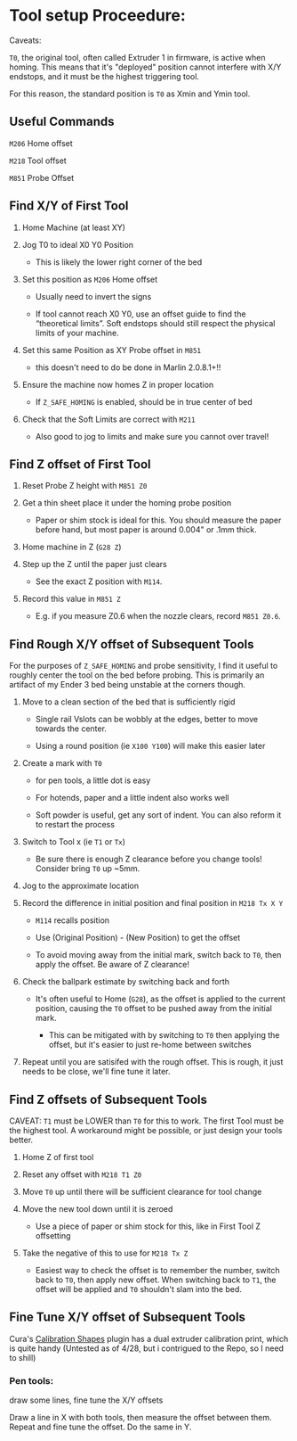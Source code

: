 # Tool setup Proceedure:

Caveats: 

`T0`, the original tool, often called Extruder 1 in firmware, is active when homing.  This means that it's "deployed" position cannot interfere with X/Y endstops, and it must be the highest triggering tool.

For this reason, the standard position is `T0` as Xmin and Ymin tool. 

## Useful Commands

`M206` Home offset

`M218` Tool offset

`M851` Probe Offset

## Find X/Y of First Tool

1. Home Machine (at least XY)

2. Jog T0 to ideal X0 Y0 Position

	- This is likely the lower right corner of the bed

3. Set this position as `M206` Home offset

	- Usually need to invert the signs

	- If tool cannot reach X0 Y0, use an offset guide to find the “theoretical limits”.  Soft endstops should still respect the physical limits of your machine.

4. Set this same Position as XY Probe offset in `M851`

	- this doesn't need to do be done in Marlin 2.0.8.1+!!

5. Ensure the machine now homes Z in proper location

	- If `Z_SAFE_HOMING` is enabled, should be in true center of bed

6. Check that the Soft Limits are correct with `M211`

	- Also good to jog to limits and make sure you cannot over travel!

## Find Z offset of First Tool

1. Reset Probe Z height with `M851 Z0`

2. Get a thin sheet place it under the homing probe position
	- Paper or shim stock is ideal for this.  You should measure the paper before hand, but most paper is around 0.004" or .1mm thick.

3. Home machine in Z (`G28 Z`)

4. Step up the Z until the paper just clears

	- See the exact Z position with `M114`.

5. Record this value in `M851 Z`

	- E.g. if you measure Z0.6 when the nozzle clears, record `M851 Z0.6`.

## Find Rough X/Y offset of Subsequent Tools

For the purposes of `Z_SAFE_HOMING` and probe sensitivity, I find it useful to roughly center the tool on the bed before probing.  This is primarily an artifact of my Ender 3 bed being unstable at the corners though.

1. Move to a clean section of the bed that is sufficiently rigid

	- Single rail Vslots can be wobbly at the edges, better to move towards the center.

	- Using a round position (ie `X100 Y100`) will make this easier later

2. Create a mark with `T0`

	- for pen tools, a little dot is easy

	- For hotends, paper and a little indent also works well

	- Soft powder is useful, get any sort of indent.  You can also reform it to restart the process

3. Switch to Tool x (ie `T1` or `Tx`)

	- Be sure there is enough Z clearance before you change tools!  Consider bring `T0` up ~5mm.

4. Jog to the approximate location

5. Record the difference in initial position and final position in `M218 Tx X Y`

	- `M114` recalls position

	- Use (Original Position) - (New Position)  to get the offset

	- To avoid moving away from the initial mark, switch back to `T0`, then apply the offset.  Be aware of Z clearance!

6. Check the ballpark estimate by switching back and forth

	- It's often useful to Home (`G28`), as the offset is applied to the current position, causing the `T0` offset to be pushed away from the initial mark.

		- This can be mitigated with by switching to `T0` then applying the offset, but it's easier to just re-home between switches

7. Repeat until you are satisifed with the rough offset.  This is rough, it just needs to be close, we'll fine tune it later.

## Find Z offsets of Subsequent Tools

<!-- Weird edge case: in vanilla (first pass) Marlin, the probing tool needs to be the lowest one.  This seems whack, so what if we use CNC coordinate systems to work around this and use a different offset? -->

CAVEAT: `T1` must be LOWER than `T0` for this to work.  The first Tool must be the highest tool.  A workaround might be possible, or just design your tools better.

1. Home Z of first tool

2. Reset any offset with `M218 T1 Z0`

3. Move `T0` up until there will be sufficient clearance for tool change

4. Move the new tool down until it is zeroed

	- Use a piece of paper or shim stock for this, like in First Tool Z offsetting

5. Take the negative of this to use for `M218 Tx Z`

	- Easiest way to check the offset is to remember the number, switch back to `T0`, then apply new offset.  When switching back to `T1`, the offset will be applied and `T0` shouldn't slam into the bed.

## Fine Tune X/Y offset of Subsequent Tools

Cura's [Calibration Shapes](https://marketplace.ultimaker.com/app/cura/plugins/5axes/CalibrationShapes) plugin has a dual extruder calibration print, which is quite handy (Untested as of 4/28, but i contrigued to the Repo, so I need to shill)

###  Pen tools:

 draw some lines, fine tune the X/Y offsets

 Draw a line in X with both tools, then measure the offset between them.  Repeat and fine tune the offset.  Do the same in Y.  